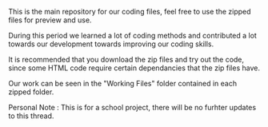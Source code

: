 This is the main repository for our coding files, feel free to use the zipped files for preview and use.

During this period we learned a lot of coding methods and contributed a lot towards our development towards improving our coding skills.

It is recommended that you download the zip files and try out the code, since some HTML code require certain dependancies that the zip files have.

Our work can be seen in the "Working Files" folder contained in each zipped folder.

Personal Note :
This is for a school project, there will be no furhter updates to this thread.
